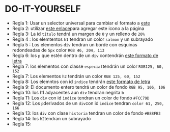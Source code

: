 # DO-IT-YOURSELF

  * Regla 1: Usar un selector universal para cambiar el formato a  [este](https://fonts.google.com/specimen/Bebas+Neue#standard-styles´)
  * Regla 2: utilizar [este enlace](https://fontawesome.com/v5.15/icons/battle-net?style=brands)para agregar este icono a la página
  * Regla 3: La id `título` tendrá un margen de `0` y un relleno de `20%` 
  * Regla 4 : los elemtentos `h1` tendran un color `salmon` y un subrayado
  * Regla 5 : Los elementos `div` tendran un borde con esquinas redondeadas de `5px` color `RGB 46, 204, 113`
  * Regla 6: los `p` que estén dentro de un `div` contendrán [este formato de letra](https://fonts.google.com/specimen/Zen+Old+Mincho#standard-styles)
  * Regla 7: los elementos con classe `especial`tendrán un color `RGB125, 60, 152` 
  * Regla 7: Los elementos `h2` tendrán  un color `RGB 125, 60, 152`
  * Regla 8: Los elemntos con id `indice` tendrán [este formato de letra]((https://fonts.google.com/specimen/Indie+Flower#standard-styles))
  * Regla 9: El documento entero tendrá un color de fondo `RGB 95, 106, 106`
  * Regla 10: los h1 adyacentes aun `div` tendran negrita `b`
  * Regla 11: Los `div` con id `indice` tendran un color de fondo `#FCC79D`
  * Regla 12: Los `p`derivados de un `div`con id `indice` tendran `color 61, 250, 166` 
  * Regla 13: los `div` con clase `historia` tendran un color de fondo `#B88FB3` 
  * Regla 14: los `h2`tendran un subrayado
  * Regla 15: 
